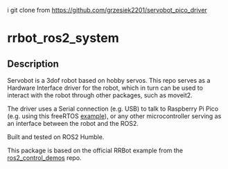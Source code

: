 i git clone from https://github.com/grzesiek2201/servobot_pico_driver

# rrbot_ros2_system 

## Description
Servobot is a 3dof robot based on hobby servos. This repo serves as a Hardware Interface driver for the robot, which in turn can be used to interact with the robot through other packages, such as moveit2.

The driver uses a Serial connection (e.g. USB) to talk to Raspberry Pi Pico (e.g. using this freeRTOS [example](https://github.com/grzesiek2201/pico-rtos-servo-control)), or any other microcontroller serving as an interface between the robot and the ROS2.

Built and tested on ROS2 Humble.

This package is based on the official RRBot example from the [ros2_control_demos](https://github.com/ros-controls/ros2_control_demos) repo.
